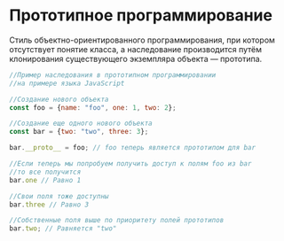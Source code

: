 # Прототипное программирование

Cтиль объектно-ориентированного программирования, при котором отсутствует понятие класса, 
а наследование производится путём клонирования существующего экземпляра объекта — прототипа.

```js
//Пример наследования в прототипном программировании 
//на примере языка JavaScript

//Создание нового объекта
const foo = {name: "foo", one: 1, two: 2};

//Создание еще одного нового объекта
const bar = {two: "two", three: 3};

bar.__proto__ = foo; // foo теперь является прототипом для bar

//Если теперь мы попробуем получить доступ к полям foo из bar
//то все получится
bar.one // Равно 1

//Свои поля тоже доступны
bar.three // Равно 3

//Собственные поля выше по приоритету полей прототипов
bar.two; // Равняется "two"
```
